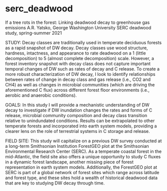 # serc_deadwood
If a tree rots in the forest: Linking deadwood decay to greenhouse gas emissions
A.R. Yatsko, George Washington University
SERC deadwood study, spring-summer 2021

STUDY: Decay classes are traditionally used in temperate deciduous forests as a rapid snapshot of DW decay. Decay classes use wood structure, hardness, intactness, and appearance to rate deadwood on a 1 (little decomposition) to 5 (almost complete decomposition) scale. However, a forest inventory snapshot with decay class does not capture important temporal changes of DW such as rates of decay and C release. To create a more robust characterization of DW decay, I look to identify relationships between rates of change in decay class and gas release (i.e., CO2 and CH4) as well as changes in microbial communities (which are driving the aforementioned C flux) across different forest floor environments (i.e., aerobic and anaerobic conditions). 

GOALS: In this study I will provide a mechanistic understanding of DW decay to investigate if DW inundation changes the rates and forms of C release, microbial community composition and decay class transition relative to unindundated conditions. Results can be extrapolated to other temperate forests and incorporated into earth system models, providing a clearer lens on the role of terrestrial systems in C storage and release. 

FIELD SITE: This study will capitalize on a previous DW survey conducted at a long-term Smithsonian Institution ForestGEO plot at the Smithsonian Environmental Research Center (SERC). As a temperate coastal forest in the mid-Atlantic, the field site also offers a unique opportunity to study C fluxes in a dynamic forest landscape, another missing piece of forest representation in earth system models. Additionally, the ForestGEO plot at SERC is part of a global network of forest sites which range across latitude and forest type, and these sites hold a wealth of historical deadwood data that are key to studying DW decay through time. 
